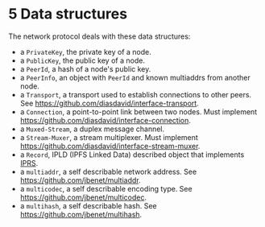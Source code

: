 5 Data structures
=================

The network protocol deals with these data structures:

- a `PrivateKey`, the private key of a node.
- a `PublicKey`, the public key of a node.
- a `PeerId`, a hash of a node's public key.
- a `PeerInfo`, an object with `PeerId` and known multiaddrs from another node.
- a `Transport`, a transport used to establish connections to other peers. See <https://github.com/diasdavid/interface-transport>.
- a `Connection`, a point-to-point link between two nodes. Must implement <https://github.com/diasdavid/interface-connection>.
- a `Muxed-Stream`, a duplex message channel.
- a `Stream-Muxer`, a stream multiplexer. Must implement <https://github.com/diasdavid/interface-stream-muxer>.
- a `Record`, IPLD (IPFS Linked Data) described object that implements [IPRS](../records).
- a `multiaddr`, a self describable network address. See <https://github.com/jbenet/multiaddr>.
- a `multicodec`, a self describable encoding type. See <https://github.com/jbenet/multicodec>.
- a `multihash`, a self describable hash. See <https://github.com/jbenet/multihash>.
